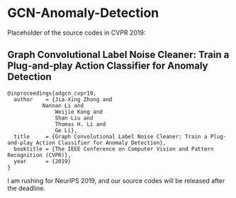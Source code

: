 # GCN-Anomaly-Detection
Placeholder of the source codes in CVPR 2019:

## Graph Convolutional Label Noise Cleaner: Train a Plug-and-play Action Classifier for Anomaly Detection

```
@inproceedings{adgcn_cvpr19,
  author    = {Jia-Xing Zhong and
	       Nannan Li and
               Weijie Kong and
               Shan Liu and
               Thomas H. Li and
               Ge Li},
  title     = {Graph Convolutional Label Noise Cleaner: Train a Plug-and-play Action Classifier for Anomaly Detection},
  booktitle = {The IEEE Conference on Computer Vision and Pattern Recognition (CVPR)},
  year      = {2019}
}
```

I am rushing for NeurIPS 2019, and our source codes will be released after the deadline.
